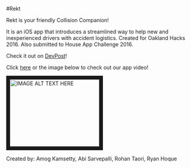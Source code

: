 #Rekt

Rekt is your friendly Collision Companion! 

It is an iOS app that introduces a streamlined way to help new and inexperienced drivers with accident logistics. Created for Oakland Hacks 2016. Also submitted to House App Challenge 2016.

Check it out on [DevPost](http://devpost.com/software/rekt-your-collision-companion)!

Click [here](https://www.youtube.com/watch?v=B461ANVFWJw) or the image below to check out our app video!

<a href="http://www.youtube.com/watch?feature=player_embedded&v=B461ANVFWJw
" target="_blank"><img src="http://img.youtube.com/vi/B461ANVFWJw/0.jpg" 
alt="IMAGE ALT TEXT HERE" width="240" height="180" border="10" /></a>



Created by: Amog Kamsetty, Abi Sarvepalli, Rohan Taori, Ryan Hoque
